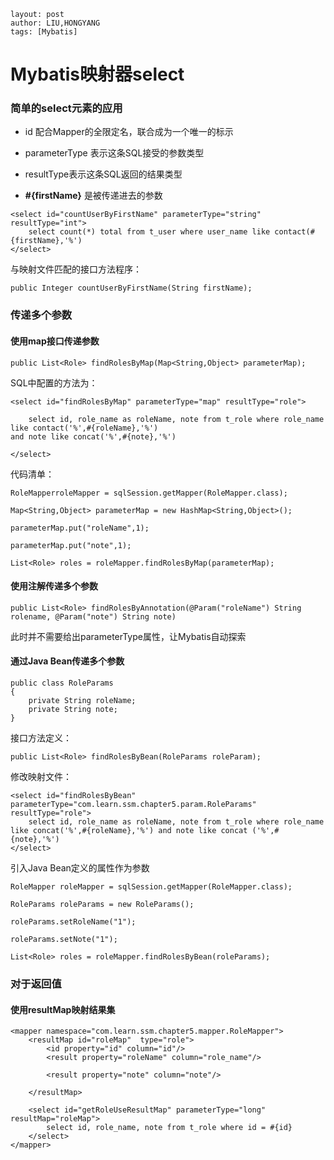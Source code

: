 ```
layout: post
author: LIU,HONGYANG
tags: [Mybatis]
```



# Mybatis映射器**select**

### 简单的select元素的应用


- id 配合Mapper的全限定名，联合成为一个唯一的标示

- parameterType 表示这条SQL接受的参数类型

- resultType表示这条SQL返回的结果类型

- **#{firstName}** 是被传递进去的参数

```{}
<select id="countUserByFirstName" parameterType="string" resultType="int">
	select count(*) total from t_user where user_name like contact(#{firstName},'%')
</select>
```

与映射文件匹配的接口方法程序：

```{}
public Integer countUserByFirstName(String firstName);
```






### 传递多个参数

#### 使用map接口传递参数

```{}
public List<Role> findRolesByMap(Map<String,Object> parameterMap);
```

SQL中配置的方法为：

```{}
<select id="findRolesByMap" parameterType="map" resultType="role">

 	select id, role_name as roleName, note from t_role where role_name like contact('%',#{roleName},'%')
and note like concat('%',#{note},'%')

</select>
```


代码清单：

```{}
RoleMapperroleMapper = sqlSession.getMapper(RoleMapper.class);

Map<String,Object> parameterMap = new HashMap<String,Object>();

parameterMap.put("roleName",1);

parameterMap.put("note",1);

List<Role> roles = roleMapper.findRolesByMap(parameterMap);
```



#### 使用注解传递多个参数

```{}
public List<Role> findRolesByAnnotation(@Param("roleName") String rolename, @Param("note") String note)
```

此时并不需要给出parameterType属性，让Mybatis自动探索

#### 通过Java Bean传递多个参数

```{}
public class RoleParams
{
	private String roleName;
	private String note;
}

```

接口方法定义：


```{}
public List<Role> findRolesByBean(RoleParams roleParam);
```

修改映射文件：

```{}
<select id="findRolesByBean" parameterType="com.learn.ssm.chapter5.param.RoleParams" resultType="role">
	select id, role_name as roleName, note from t_role where role_name like concat('%',#{roleName},'%') and note like concat ('%',#{note},'%')
</select>
```

引入Java Bean定义的属性作为参数

```{}
RoleMapper roleMapper = sqlSession.getMapper(RoleMapper.class);

RoleParams roleParams = new RoleParams();

roleParams.setRoleName("1");

roleParams.setNote("1");

List<Role> roles = roleMapper.findRolesByBean(roleParams);

```

### 对于返回值

#### 使用resultMap映射结果集

```{}
<mapper namespace="com.learn.ssm.chapter5.mapper.RoleMapper">
	<resultMap id="roleMap"	 type="role">
		<id property="id" column="id"/>
		<result property="roleName" column="role_name"/>
		
		<result property="note" column="note"/>
		
	</resultMap>
	
	<select id="getRoleUseResultMap" parameterType="long" resultMap="roleMap">
		select id, role_name, note from t_role where id = #{id}
	</select>
</mapper>
```